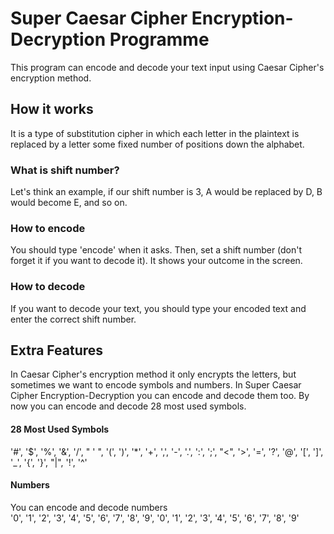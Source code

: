 # Super Caesar Cipher Encryption-Decryption Programme

This program can encode and decode your text input using Caesar Cipher's encryption method.

## How it works
It is a type of substitution cipher in which each letter in the plaintext is replaced by a letter some fixed number of positions down the alphabet.

### What is shift number?
Let's think an example, if our shift number is 3, A would be replaced by D, B would become E, and so on.

### How to encode
You should type 'encode' when it asks. Then, set a shift number (don't forget it if you want to decode it).
It shows your outcome in the screen.

### How to decode
If you want to decode your text, you should type your encoded text and enter the correct shift number.

## Extra Features
In Caesar Cipher's encryption method it only encrypts the letters, but sometimes we want to encode symbols and numbers.
In Super Caesar Cipher Encryption-Decryption you can encode and decode them too.
By now you can encode and decode 28 most used symbols.

#### 28 Most Used Symbols
'#', '$', '%', '&', '/', " ' ", '(', ')', '*', '+', ',', '-', '.', ':', ';', "<", '>', '=', '?', '@', '[', ']', '_', '{', '}', "|", '!', '^'

#### Numbers
You can encode and decode numbers   
'0', '1', '2', '3', '4', '5', '6', '7', '8', '9', '0', '1', '2', '3', '4', '5', '6', '7', '8', '9'